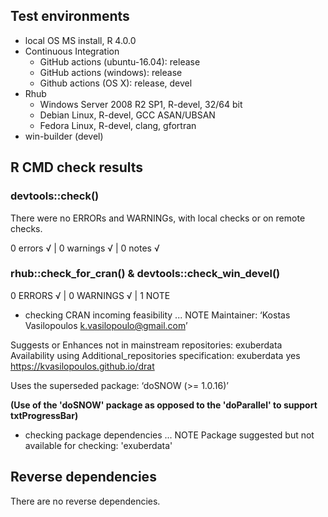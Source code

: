 ## Test environments

* local OS MS install, R 4.0.0
* Continuous Integration
  * GitHub actions (ubuntu-16.04): release
  * GitHub actions (windows): release
  * Github actions (OS X): release, devel
* Rhub
  * Windows Server 2008 R2 SP1, R-devel, 32/64 bit
  * Debian Linux, R-devel, GCC ASAN/UBSAN
  * Fedora Linux, R-devel, clang, gfortran
* win-builder (devel)

## R CMD check results 

### devtools::check()  

There were no ERRORs and WARNINGs, with local checks or on remote checks.

0 errors √ | 0 warnings √ | 0 notes √
      
### rhub::check_for_cran() & devtools::check_win_devel()

0 ERRORS √ | 0 WARNINGS √ | 1 NOTE

* checking CRAN incoming feasibility ... NOTE
Maintainer: ‘Kostas Vasilopoulos <k.vasilopoulo@gmail.com>’

Suggests or Enhances not in mainstream repositories:
  exuberdata
Availability using Additional_repositories specification:
  exuberdata   yes   https://kvasilopoulos.github.io/drat

Uses the superseded package: ‘doSNOW (>= 1.0.16)’

  **(Use of the 'doSNOW' package as opposed to the 'doParallel' to support txtProgressBar)**
  
* checking package dependencies ... NOTE
Package suggested but not available for checking: 'exuberdata'

## Reverse dependencies

There are no reverse dependencies.



